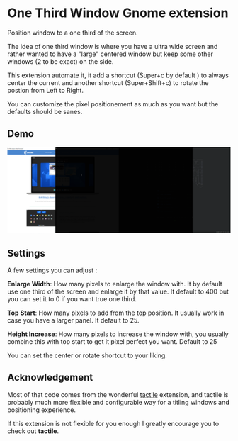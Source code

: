 # One Third Window Gnome extension

Position window to a one third of the screen.

The idea of one third window is where you have a ultra wide screen and rather
wanted to have a "large" centered window but keep some other windows (2 to be exact) on the
side.

This extension automate it, it add a shortcut (Super+c by default ) to always
center the current and another shortcut (Super+Shift+c) to rotate the postion
from Left to Right.

You can customize the pixel positionement as much as you want but the defaults should be sanes.

## Demo

![Alt Text](./examples/one-third-window.gif)

## Settings

A few settings you can adjust :

**Enlarge Width**: How many pixels to enlarge the window with. It by default use one third of the screen and enlarge it by that value. It default to 400 but you can set it to 0 if you want true one third.

**Top Start**: How many pixels to add from the top position. It usually work in case you have a larger panel. It default to 25.

**Height Increase**: How many pixels to increase the window with, you usually
combine this with top start to get it pixel perfect you want. Default to 25

You can set the center or rotate shortcut to your liking.

## Acknowledgement

Most of that code comes from the wonderful
[tactile](https://gitlab.com/lundal/tactile) extension, and tactile is probably much
more flexible and configurable way for a titling windows and positioning experience.

If this extension is not flexible for you enough I greatly encourage you to check out **tactile**.
